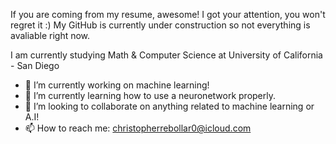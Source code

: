 If you are coming from my resume, awesome! I got your attention, you won't regret it :)
My GitHub is currently under construction so not everything is avaliable right now.

I am currently studying Math & Computer Science at University of California - San Diego

- 🔭 I’m currently working on machine learning!
- 🌱 I’m currently learning how to use a neuronetwork properly.
- 👯 I’m looking to collaborate on anything related to machine learning or A.I!
- 📫 How to reach me: christopherrebollar0@icloud.com
